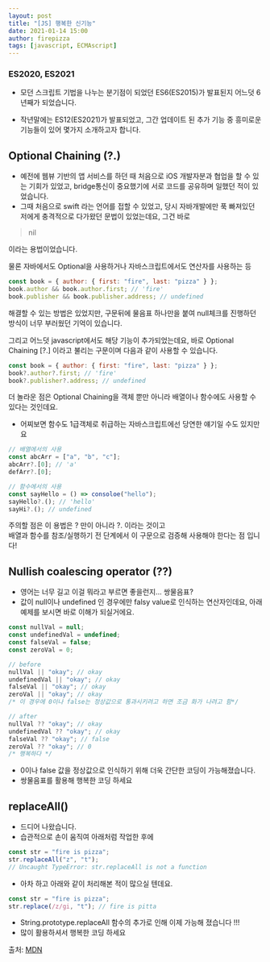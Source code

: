 ```yaml
---
layout: post
title: "[JS] 행복한 신기능"
date: 2021-01-14 15:00
author: firepizza
tags: [javascript, ECMAscript]
---
```


### ES2020, ES2021

- 모던 스크립트 기법을 나누는 분기점이 되었던 ES6(ES2015)가 발표된지 어느덧 6년째가 되었습니다.

- 작년말에는 ES12(ES2021)가 발표되었고, 그간 업데이트 된 추가 기능 중 흥미로운 기능들이 있어 몇가지 소개하고자 합니다.

## Optional Chaining (?.)

- 예전에 웹뷰 기반의 앱 서비스를 하던 때 처음으로 iOS 개발자분과 협업을 할 수 있는 기회가 있었고, bridge통신이 중요했기에 서로 코드를 공유하며 일했던 적이 있었습니다.
- 그때 처음으로 swift 라는 언어를 접할 수 있었고, 당시 자바개발에만 푹 빠져있던 저에게 충격적으로 다가왔던 문법이 있었는데요, 그건 바로

> nil

이라는 용법이었습니다.

물론 자바에서도 Optional을 사용하거나 자바스크립트에서도 연산자를 사용하는 등

```javascript
const book = { author: { first: "fire", last: "pizza" } };
book.author && book.author.first; // 'fire'
book.publisher && book.publisher.address; // undefined
```

해결할 수 있는 방법은 있었지만, 구문뒤에 물음표 하나만을 붙여 null체크를 진행하던 방식이 너무 부러웠던 기억이 있습니다.

그리고 어느덧 javascript에서도 해당 기능이 추가되었는데요, 바로 Optional Chaining [?.] 이라고 불리는 구문이며 다음과 같이 사용할 수 있습니다.

```javascript
const book = { author: { first: "fire", last: "pizza" } };
book?.author?.first; // 'fire'
book?.publisher?.address; // undefined
```

더 놀라운 점은 Optional Chaining을 객체 뿐만 아니라 배열이나 함수에도 사용할 수 있다는 것인데요.

- 어찌보면 함수도 1급객체로 취급하는 자바스크립트에선 당연한 얘기일 수도 있지만요

```javascript
// 배열에서의 사용
const abcArr = ["a", "b", "c"];
abcArr?.[0]; // 'a'
defArr?.[0];

// 함수에서의 사용
const sayHello = () => consoloe("hello");
sayHello?.(); // 'hello'
sayHi?.(); // undefined
```

주의할 점은 이 용법은 ? 만이 아니라 ?. 이라는 것이고<br/>
배열과 함수를 참조/실행하기 전 단계에서 이 구문으로 검증해 사용해야 한다는 점 입니다!

## Nullish coalescing operator (??)

- 영어는 너무 길고 이걸 뭐라고 부르면 좋을런지... 쌍물음표?
- 값이 null이나 undefined 인 경우에만 falsy value로 인식하는 연산자인데요, 아래 예제를 보시면 바로 이해가 되실거에요.

```javascript
const nullVal = null;
const undefinedVal = undefined;
const falseVal = false;
const zeroVal = 0;

// before
nullVal || "okay"; // okay
undefinedVal || "okay"; // okay
falseVal || "okay"; // okay
zeroVal || "okay"; // okay
/* 이 경우에 0이나 false는 정상값으로 통과시키려고 하면 조금 화가 나려고 함*/

// after
nullVal ?? "okay"; // okay
undefinedVal ?? "okay"; // okay
falseVal ?? "okay"; // false
zeroVal ?? "okay"; // 0
/* 행복하다 */
```

- 0이나 false 값을 정상값으로 인식하기 위해 더욱 간단한 코딩이 가능해졌습니다.
- 쌍물음표를 활용해 행복한 코딩 하세요

## replaceAll()

- 드디어 나왔습니다.
- 습관적으로 손이 움직여 아래처럼 작업한 후에

```javascript
const str = "fire is pizza";
str.replaceAll("z", "t");
// Uncaught TypeError: str.replaceAll is not a function
```

- 아차 하고 아래와 같이 처리해본 적이 많으실 텐데요.

```javascript
const str = "fire is pizza";
str.replace(/z/gi, "t"); // fire is pitta
```

- String.prototype.replaceAll 함수의 추가로 인해 이제 가능해 졌습니다 !!!
- 많이 활용하셔서 행복한 코딩 하세요

출처:
[MDN](https://developer.mozilla.org/en-US/docs/Web/JavaScript/Reference)
